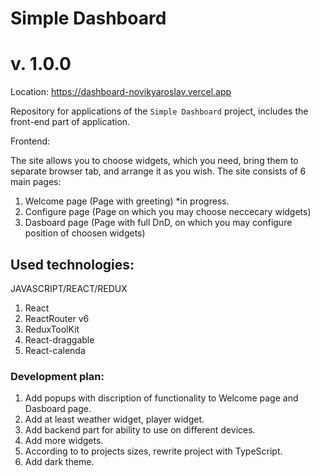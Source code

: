 # Simple Dashboard

# v. 1.0.0

Location: https://dashboard-novikyaroslav.vercel.app

Repository for applications of the `Simple Dashboard` project, includes the front-end part of application.

Frontend:

The site allows you to choose widgets, which you need, bring them to separate browser tab, and arrange it as you wish.
The site consists of 6 main pages:

1. Welcome page (Page with greeting) \*in progress.
2. Configure page (Page on which you may choose neccecary widgets)
3. Dasboard page (Page with full DnD, on which you may configure position of choosen widgets)

## Used technologies:

JAVASCRIPT/REACT/REDUX

1. React
2. ReactRouter v6
3. ReduxToolKit
4. React-draggable
5. React-calenda

### Development plan:

1. Add popups with discription of functionality to Welcome page and Dasboard page.
2. Add at least weather widget, player widget.
3. Add backend part for ability to use on different devices.
4. Add more widgets.
5. According to to projects sizes, rewrite project with TypeScript.
6. Add dark theme.
